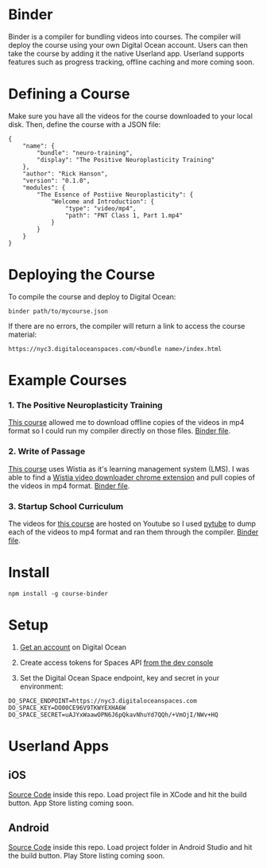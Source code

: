 # Binder

Binder is a compiler for bundling videos into courses. The compiler will deploy the course using your own Digital Ocean account. Users can then take the course by adding it the native Userland app. Userland supports features such as progress tracking, offline caching and more coming soon. 

# Defining a Course

Make sure you have all the videos for the course downloaded to your local disk. Then, define the course with a JSON file:

```
{ 
    "name": { 
        "bundle": "neuro-training",
        "display": "The Positive Neuroplasticity Training"
    },
    "author": "Rick Hanson",
    "version": "0.1.0",
    "modules": { 
        "The Essence of Postiive Neuroplasticity": {
            "Welcome and Introduction": { 
                "type": "video/mp4",
                "path": "PNT Class 1, Part 1.mp4"
            }
        }
    }
}
```

# Deploying the Course

To compile the course and deploy to Digital Ocean: 

```
binder path/to/mycourse.json
```

If there are no errors, the compiler will return a link to access the course material:

```
https://nyc3.digitaloceanspaces.com/<bundle name>/index.html
```

# Example Courses

### 1. The Positive Neuroplasticity Training

[This course](https://courses.rickhanson.net/courses/the-positive-neuroplasticity-training) allowed me to download offline copies of the videos in mp4 format so I could run my compiler directly on those files. [Binder file](examples/neuro-training/binder.json).

### 2. Write of Passage

[This course](https://writeofpassage.school) uses Wistia as it's learning management system (LMS). I was able to find a [Wistia video downloader chrome extension](https://chrome.google.com/webstore/detail/wistia-video-downloader/acbiaofoeebeinacmcknopaikmecdehl?hl=en) and pull copies of the videos in mp4 format. [Binder file](examples/write-of-passage/binder.json).

### 3. Startup School Curriculum

The videos for [this course](https://www.startupschool.org/curriculum) are hosted on Youtube so I used [pytube](https://pytube.io/en/latest/) to dump each of the videos to mp4 format and ran them through the compiler. [Binder file](examples/yc-startup-school/binder.json).

# Install

```
npm install -g course-binder
```

# Setup

1. [Get an account](https://cloud.digitalocean.com/registrations/new) on Digital Ocean

2. Create access tokens for Spaces API [from the dev console](https://cloud.digitalocean.com/account/api/tokens)

3. Set the Digital Ocean Space endpoint, key and secret in your environment:

```
DO_SPACE_ENDPOINT=https://nyc3.digitaloceanspaces.com
DO_SPACE_KEY=DO00CE96V9TKWYEXHA6W
DO_SPACE_SECRET=uAJYxWaawOPN6J6pQkavNhuYd7QQh/+VmOjI/NWv+HQ
```

# Userland Apps

## iOS

[Source Code](ios/Userland) inside this repo.
Load project file in XCode and hit the build button.
App Store listing coming soon.

## Android

[Source Code](android/) inside this repo.
Load project folder in Android Studio and hit the build button.
Play Store listing coming soon.
